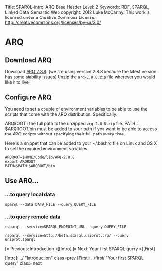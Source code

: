 Title:				SPARQL-intro: ARQ
Base Header Level:	2
Keywords:			RDF, SPARQL, Linked Data, Semantic Web
copyright:			2012 Luke McCarthy.
					This work is licensed under a Creative Commons License.  
					http://creativecommons.org/licenses/by-sa/3.0/

# ARQ #

## Download ARQ ##

Download [ARQ 2.8.8][]. (we are using version 2.8.8 because the latest version has some stability issues)  Unzip the <code>arq-2.8.8.zip</code> file wherever you would like it to live.

[ARQ 2.8.8]: http://sourceforge.net/projects/jena/files/ARQ/ARQ-2.8.8/arq-2.8.8.zip/download
  "ARQ 2.8.8"

## Configure ARQ ##

You need to set a couple of environment variables to be able to use the scripts that come with the ARQ distribution. Specifically:

ARQROOT
:   the full path to the unzipped <code>arq-2.8.8.zip</code> file.
PATH
:   $ARQROOT/bin must be added to your path if you want to be able to access
    the ARQ scripts without specifying their full path every time.

Here is a snippet that can be added to your ~/.bashrc file on Linux and OS X to set the required environment variables.

    ARQROOT=$HOME/Code/lib/ARQ-2.8.8
    export ARQROOT
	PATH=$PATH:$ARQROOT/bin

## Use ARQ… ##

### …to query local data ###

    sparql --data DATA_FILE --query QUERY_FILE

### …to query remote data ###

	rsparql --service=SPARQL_ENDPOINT_URL --query QUERY_FILE

    rsparql --service=http://beta.sparql.uniprot.org/ --query uniprot.sparql

[« Previous: Introduction «][Intro]
[» Next: Your first SPARQL query »][First]

[Intro]: ../ "Introduction" class=prev
[First]: ../first/ "Your first SPARQL query" class=next
